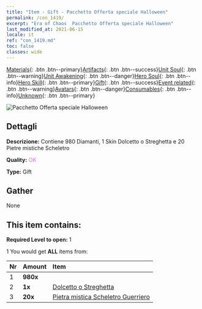 ```yaml
---
title: "Item - Gift - Pacchetto Offerta speciale Halloween"
permalink: /con_1419/
excerpt: "Era of Chaos  Pacchetto Offerta speciale Halloween"
last_modified_at: 2021-06-15
locale: it
ref: "con_1419.md"
toc: false
classes: wide
---
```

 [Materials](/ItemsIT/){: .btn .btn--primary}[Artifacts](/ItemsIT/Artifacts/){: .btn .btn--success}[Unit Soul](/ItemsIT/UnitSoul/){: .btn .btn--warning}[Unit Awakening](/ItemsIT/UnitAwakening/){: .btn .btn--danger}[Hero Soul](/ItemsIT/HeroSoul/){: .btn .btn--info}[Hero Skill](/ItemsIT/HeroSkill/){: .btn .btn--primary}[Gift](/ItemsIT/Gift/){: .btn .btn--success}[Event related](/ItemsIT/Events/){: .btn .btn--warning}[Avatars](/ItemsIT/Avatars/){: .btn .btn--danger}[Consumables](/ItemsIT/Consumables/){: .btn .btn--info}[Unknown](/ItemsIT/Unknown/){: .btn .btn--primary}

 ![Pacchetto Offerta speciale Halloween](/images/t/i_907033.png)

## Dettagli
 **Descrizione:** Contiene 980 Diamanti, 1 Skin Dolcetto o Streghetta e 20 Pietre mistiche Scheletro

 **Quality:** <span style="color: #DA70D6">OK</span>

 **Type:** Gift

## Gather

  None

## This item contains:

 **Required Level to open:** 1

 1 You would get **ALL** items  from:

  | Nr | Amount |     Item    |
  |:---|:-------|:------------|
  | 1 |  **980x** | <i class="fas fa-gem"/> |  | 
  | 2 |  **1x** | [Dolcetto o Streghetta](/ItemsIT/con_1053/) |  | 
  | 3 |  **20x** | [Pietra mistica Scheletro Guerriero](/ItemsIT/unt_297/) |  | 
